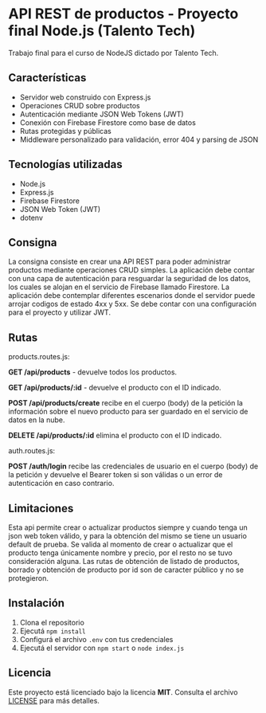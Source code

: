 # API REST de productos - Proyecto final Node.js (Talento Tech)

Trabajo final para el curso de NodeJS dictado por Talento Tech.

## Características

- Servidor web construido con Express.js
- Operaciones CRUD sobre productos
- Autenticación mediante JSON Web Tokens (JWT)
- Conexión con Firebase Firestore como base de datos
- Rutas protegidas y públicas
- Middleware personalizado para validación, error 404 y parsing de JSON

## Tecnologías utilizadas

- Node.js
- Express.js
- Firebase Firestore
- JSON Web Token (JWT)
- dotenv

## Consigna

La consigna consiste en crear una API REST para poder administrar productos mediante operaciones CRUD simples. La aplicación debe contar con una capa de autenticación para resguardar la seguridad de los datos, los cuales se alojan en el servicio de Firebase llamado Firestore. La aplicación debe contemplar diferentes escenarios donde el servidor puede arrojar codigos de estado 4xx y 5xx. Se debe contar con una configuración para el proyecto y utilizar JWT.

## Rutas

products.routes.js:

**GET /api/products** - devuelve todos los productos.

**GET /api/products/:id** - devuelve el producto con el ID indicado.

**POST /api/products/create** recibe en el cuerpo (body) de la petición la información sobre el nuevo producto para ser guardado en el servicio de datos en la nube.

**DELETE /api/products/:id** elimina el producto con el ID indicado.

auth.routes.js:

**POST /auth/login** recibe las credenciales de usuario en el cuerpo (body) de la petición y devuelve el Bearer token si son válidas o un error de autenticación en caso contrario.

## Limitaciones

Esta api permite crear o actualizar productos siempre y cuando tenga un json web token válido, y para la obtención del mismo se tiene un usuario default de prueba. Se valida al momento de crear o actualizar que el producto tenga únicamente nombre y precio, por el resto no se tuvo consideración alguna. Las rutas de obtención de listado de productos, borrado y obtención de producto por id son de caracter público y no se protegieron.

## Instalación

1. Clona el repositorio
2. Ejecutá `npm install`
3. Configurá el archivo `.env` con tus credenciales
4. Ejecutá el servidor con `npm start` o `node index.js`

## Licencia

Este proyecto está licenciado bajo la licencia **MIT**. Consulta el archivo [LICENSE](./LICENSE) para más detalles.
